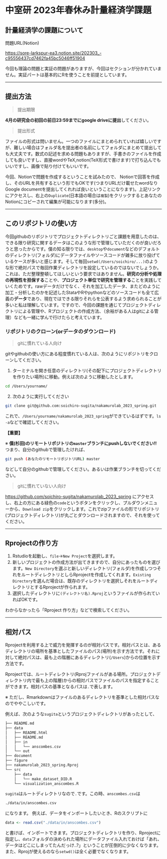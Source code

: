 # 中室研 2023年春休み計量経済学課題

## 計量経済学の課題について

問題URL(Notion)

https://sore-larkspur-ea3.notion.site/202303_-c95556437cd7462fa45bc5046ff51904

今回も理論の問題と実証の問題がありますが、今回はセクションが分かれていません。実証パートは基本的にRを使うことを前提としています。

___

## 提出方法

> 提出期限

**4月の研究会の初回の前日23:59までにgoogle driveに提出**してください。

> 提出形式

ファイルの形式は問いません。一つのファイルにまとめられていれば嬉しいですが、難しい場合はフォルダ名を提出者の名前にしてフォルダにまとめて提出しても大丈夫です。数式の記述を求める問題もありますが、手書きのファイルを作成しても良いですし、直接wordやTeX,notion(TeX形式で書けます)で打ち込んでもいいですし、画像で貼り付けてもいいです。

今回、Notionで問題を作成するということを試みたので、 Notionで回答を作成し、そのURLを共有するという形でもOKです(つまりURLだけ載せたwordなりGoogle documentを提出してくれれば良いということになります)。上記リンクにアクセスし、右上の`Duplicate`(日本語の場合は`複製`)をクリックするとあなたのNotionにコピーされて編集が可能になります(多分)。

___

## このリポジトリの使い方

今回githubのリポジトリでプロジェクトディレクトリごと課題を用意したのは、できる限り研究に関するデータはこのような形で管理していただくのが良いだろうと思ったからです。僕の知る限りでは、`desktop`や`document`などのデフォルトのディレクトリ(フォルダ)にデータファイルやソースコードが雑多に放り投げているケースが多いと感じます。そして毎回`setwd(/Users/soichiro/...)`のような形で絶対パスで毎回作業ディレクトリを設定しているのではないでしょうか。これは、ただ整理整頓してほしいという要求ではありません。**研究の分析や処理の再現性を担保する**ことや、**プロジェクト単位で研究を管理する**ことを実践していくためです。rawデータだけでなく、それを加工したデータ、またどのように加工・分析したのかを記述したStataやRやpythonなどのソースコードも全て広義の**データ**であり、現在ではできる限りそれらを公表するよう求められることが多いと私は理解しています。ですので、今回の課題を通じてプロジェクトディレクトリによる管理や、Rプロジェクトの作成方法、（余裕がある人はgitによる管理）なども一緒に学んで行けたらと考えています。

### リポジトリのクローン(orデータのダウンロード)

> gitに慣れている人向け

gitやgithubの使い方にある程度慣れている人は、次のようにリポジトリをクローンしてください。

1. ターミナルを開き任意のディレクトリ(その配下にプロジェクトディレクトリを作りたい場所)に移動。例えば次のように移動したとします。

```sh
cd /Users/yourname/
```

2. 次のように実行してください

```sh
git clone git@github.com:soichiro-sugita/nakamurolab_2023_spring.git
```

これで、`/Users/yourname/nakamurolab_2023_spring`ができているはずです。`ls -a`などで確認してください。

**【重要】**

※ **僕(杉田)のリモートリポジトリの`master`ブランチにpushしないでください!!** つまり、自分のgithubで管理したければ、

```sh
git push (あなたのリモートリポジトリURL) master
```

などして自分のgithubで管理してください。あるいは作業ブランチを切ってください。

> gitに慣れていない人向け

 https://github.com/soichiro-sugita/nakamurolab_2023_spring にアクセスし、右上の方にある緑色の`code`というボタンをクリックし、プルダウンメニューから、`Download zip`をクリックします。これでzipファイルの形でリポジトリ(プロジェクトディレクトリ)が丸ごとダウンロードされますので、それを使ってください。

___

## Rprojectの作り方

1. Rstudioを起動し、`file`→`New Project`を選択します。
2. 新しいプロジェクトの作成方法が出てきますので、自分にあったものを選びます。`New Directory`を選ぶと新しいディレクトリ(フォルダ)を作成しつつそれをルートディレクトリとしらRprojectを作成してくれます。`Existing Directory`を選んだ場合は、既存のディレクトリを選択しそれをルートディレクトリとするRprojectが作られます。
3. 選択したディレクトリに`(ディレクトリ名).Rproj`というファイルが作られていればOKです。

わからなかったら「Rproject 作り方」などで検索してください。

___

## 相対パス

Rprojectを利用する上で威力を発揮するのが相対パスです。相対パスとは、あるディレクトリの場所を基準としたファイルのパス(場所)を示す方法です。それに対して絶対パスは、最も上の階層にあるディレクトリ(`/Users`)からの位置を示す方法です。

Rprojectでは、ルートディレクトリ(Rprojファイルがある場所。プロジェクトディレクトリ内で最も上の階層)からの相対パスでファイルのパスを指定することができます。相対パスの基準となるパスは`.`で表します。

※ ただし、Rmarkdownはファイルのあるディレクトリを基準とした相対パスなのでややこしいです。

例えば、次のような`sugita`というプロジェクトディレクトリがあったとして、

```sh
├── README.md
├── data
│   ├── README.html
│   ├── README.md
│   ├── in
│   │   └── anscombes.csv
│   └── out
├── document
├── figure
├── nakamurolab_2023_spring.Rproj
└── src
    ├── data
    │   └── make_dataset_DID.R
    └── visualization_anscombes.R
```

`sugita`はルートディレクトリなので`.`です。この時、`anscombes.csv`は

```sh
./data/in/anscombes.csv
```

になります。 例えば、データをインポートしたいとき、Rのスクリプトに

```R
data <- read.csv("./data/in/anscombes.csv")
```

と書けば、インポートできます。プロジェクトディレクトリを作り、Rprojectに指定し、`data`フォルダの決められた場所にデータファイル入れておけば「あれ、データはどこにしまってたんだっけ..?」ということが圧倒的に少なくなります。また、Rprojが使えるのなら`setwd()`は全く必要でなくなります。
